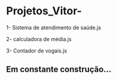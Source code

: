 # Projetos_Vitor-

1- Sistema de atendimento de saúde.js

2- calculadora de média.js

3- Contador de vogais.js

## Em constante construção...
